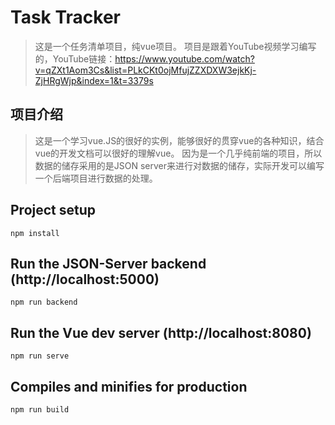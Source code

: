 # Task Tracker

> 这是一个任务清单项目，纯vue项目。
> 项目是跟着YouTube视频学习编写的，YouTube链接：https://www.youtube.com/watch?v=qZXt1Aom3Cs&list=PLkCKt0ojMfujZZXDXW3ejkKj-ZjHRgWjp&index=1&t=3379s

## 项目介绍
> 这是一个学习vue.JS的很好的实例，能够很好的贯穿vue的各种知识，结合vue的开发文档可以很好的理解vue。
> 因为是一个几乎纯前端的项目，所以数据的储存采用的是JSON server来进行对数据的储存，实际开发可以编写一个后端项目进行数据的处理。

## Project setup

```
npm install
```

## Run the JSON-Server backend (http://localhost:5000)

```
npm run backend
```

## Run the Vue dev server (http://localhost:8080)

```
npm run serve
```

## Compiles and minifies for production

```
npm run build
```
